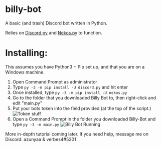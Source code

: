 # billy-bot
A basic (and trash) Discord bot written in Python.

Relies on [Discord.py](https://discordpy.readthedocs.io/en/latest/) and [Nekos.py](https://github.com/Nekos-life/nekos.py) to function. 

# Installing:
This assumes you have Python3 + Pip set up, and that you are on a Windows machine.
1) Open Command Prompt as administrator
2) Type `py -3 -m pip install -U discord.py` and hit enter
3) Once installed, type `py -3 -m pip install -U nekos.py`
4) Go to the folder that you downloaded Billy Bot to, then right-click and edit "main.py"
5) Put your bots token into the field provided (at the top of the script.)
![Token stuff](https://verbes4.owns-a-furry.club/7Ec9e6b.png)
6) Open a Command Prompt in the folder you downloaded Billy-Bot and type `py -3 -m main.py`
![Billy Bot Running](https://verbes4.owns-a-furry.club/65bcF16.png)

More in-depth tutorial coming later. If you need help, message me on Discord: azunyaa & verbes4#5201
